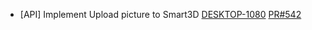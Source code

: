 - [API] Implement Upload picture to Smart3D
[DESKTOP-1080](https://dropin.atlassian.net/browse/DESKTOP-1080)
[PR#542](https://github.com/dropininc/dropin-api-v2/pull/542)


